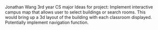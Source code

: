 Jonathan Wang
3rd year CS major
Ideas for project: Implement interactive campus map that allows user to select buildings or search rooms. This would bring up a 3d layout of the building with each classroom displayed. Potentially implement navigation function.
